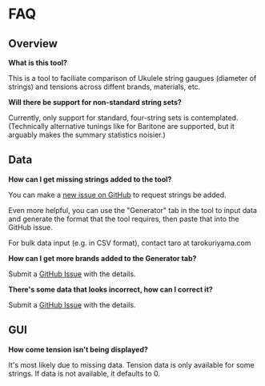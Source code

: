# FAQ

## Overview

**What is this tool?**

This is a tool to faciliate comparison of Ukulele string gaugues (diameter of strings) and tensions across diffent brands, materials, etc.

**Will there be support for non-standard string sets?**

Currently, only support for standard, four-string sets is contemplated. (Technically alternative tunings like for Baritone are supported, but it arguably makes the summary statistics noisier.)



## Data

**How can I get missing strings added to the tool?**

You can make a [new issue on GitHub](https://github.com/tkuriyama/uke-strings/issues) to request strings be added.

Even more helpful, you can use the "Generator" tab in the tool to input data and generate the format that the tool requires, then paste that into the GitHub issue.

For bulk data input (e.g. in CSV format), contact taro at tarokuriyama.com


**How can I get more brands added to the Generator tab?**


Submit a [GitHub Issue](https://github.com/tkuriyama/uke-strings/issues) with the details.


**There's some data that looks incorrect, how can I correct it?**

Submit a [GitHub Issue](https://github.com/tkuriyama/uke-strings/issues) with the details.


## GUI


**How come tension isn't being displayed?**

It's most likely due to missing data. Tension data is only available for some strings. If data is not available, it defaults to 0.

